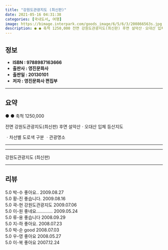 ```yaml
---
title: "강원도관광지도 (최신판)"
date: 2021-05-16 04:31:38
categories: [국내도서, 여행]
image: https://bimage.interpark.com/goods_image/6/5/6/3/200866563s.jpg
description: ● ● 축척 1250,000 전면 강원도관광지도(최신판) 후면 설악산ㆍ오대산 입체 등산지도 ㆍ차선별 도로색 구분 ㆍ관광명소
---
```


## **정보**

- **ISBN : 9788987163666**
- **출판사 : 영진문화사**
- **출판일 : 20130101**
- **저자 : 영진문화사 편집부**

------



## **요약**

●  ●  축척  1250,000

전면 강원도관광지도(최신판)
후면 설악산ㆍ오대산 입체 등산지도

ㆍ차선별 도로색 구분
ㆍ관광명소

------



------


강원도관광지도 (최신판) 

------


## **리뷰** 

5.0 박-수 좋아요.. 2009.08.27 <br/>5.0 황-진 좋습니다. 2009.08.16 <br/>5.0 곽-현 강원도관광지도 2009.07.06 <br/>5.0 이-원 좋네요............. 2009.05.24 <br/>5.0 류-용 좋습니다  2008.09.29 <br/>5.0 지-하 좋아요. 2008.07.23 <br/>5.0 박-순 good 2008.07.03 <br/>5.0 우-영 좋아요 2008.05.27 <br/>5.0 이-복 좋아요 2007.12.24 <br/>
